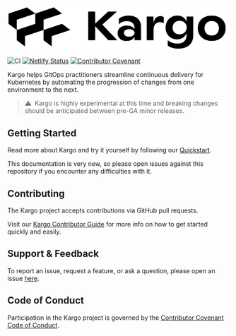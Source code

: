 ![Kargo by Akuity, creators of Argo](kargo-logo.png)

![CI](https://github.com/akuity/kargo/actions/workflows/ci.yaml/badge.svg)
[![Netlify Status](https://api.netlify.com/api/v1/badges/c4e62c70-e07d-4ac6-bcf8-d7003c936d19/deploy-status)](https://app.netlify.com/sites/docs-kargo-akuity-io/deploys)
[![Contributor Covenant](https://img.shields.io/badge/Contributor%20Covenant-2.1-4baaaa.svg)](CODE_OF_CONDUCT.md)

Kargo helps GitOps practitioners streamline continuous delivery for Kubernetes
by automating the progression of changes from one environment to the next.

> ⚠️&nbsp;&nbsp;Kargo is highly experimental at this time and breaking changes
> should be anticipated between pre-GA minor releases.

## Getting Started

Read more about Kargo and try it yourself by following our
[Quickstart](https://docs-kargo-akuity-io.netlify.app).

This documentation is very new, so please open issues against this repository if
you encounter any difficulties with it.

## Contributing

The Kargo project accepts contributions via GitHub pull requests.

Visit our
[Kargo Contributor Guide](https://docs-kargo-akuity-io.netlify.app/contributor-guide/)
for more info on how to get started quickly and easily.

## Support & Feedback

To report an issue, request a feature, or ask a question, please open an issue
[here](https://github.com/akuity/kargo/issues).

## Code of Conduct

Participation in the Kargo project is governed by the
[Contributor Covenant Code of Conduct](https://docs-kargo-akuity-io.netlify.app/contributor-guide/code-of-conduct/).
